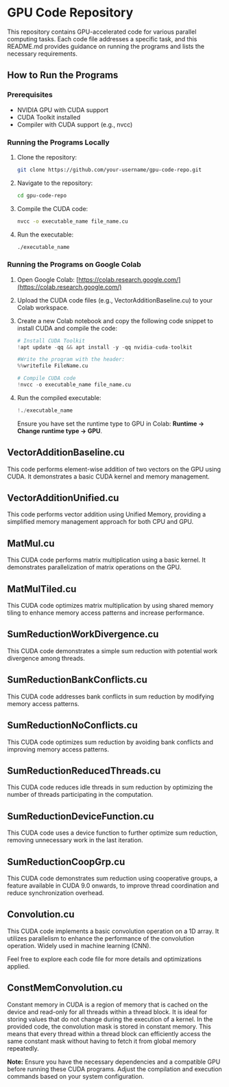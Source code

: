 # GPU Code Repository

This repository contains GPU-accelerated code for various parallel computing tasks. Each code file addresses a specific task, and this README.md provides guidance on running the programs and lists the necessary requirements.

## How to Run the Programs

### Prerequisites
- NVIDIA GPU with CUDA support
- CUDA Toolkit installed
- Compiler with CUDA support (e.g., nvcc)

### Running the Programs Locally
1. Clone the repository:

   ```bash
   git clone https://github.com/your-username/gpu-code-repo.git
   ```

2. Navigate to the repository:

   ```bash
   cd gpu-code-repo
   ```

3. Compile the CUDA code:

   ```bash
   nvcc -o executable_name file_name.cu
   ```

4. Run the executable:

   ```bash
   ./executable_name
   ```

### Running the Programs on Google Colab
1. Open Google Colab: [https://colab.research.google.com/](https://colab.research.google.com/)

2. Upload the CUDA code files (e.g., VectorAdditionBaseline.cu) to your Colab workspace.

3. Create a new Colab notebook and copy the following code snippet to install CUDA and compile the code:

   ```python
   # Install CUDA Toolkit
   !apt update -qq && apt install -y -qq nvidia-cuda-toolkit

   #Write the program with the header:
   %%writefile FileName.cu

   # Compile CUDA code
   !nvcc -o executable_name file_name.cu
   ```

4. Run the compiled executable:

   ```python
   !./executable_name
   ```

   Ensure you have set the runtime type to GPU in Colab: **Runtime -> Change runtime type -> GPU**.

## VectorAdditionBaseline.cu

This code performs element-wise addition of two vectors on the GPU using CUDA. It demonstrates a basic CUDA kernel and memory management.

## VectorAdditionUnified.cu

This code performs vector addition using Unified Memory, providing a simplified memory management approach for both CPU and GPU.

## MatMul.cu

This CUDA code performs matrix multiplication using a basic kernel. It demonstrates parallelization of matrix operations on the GPU.

## MatMulTiled.cu

This CUDA code optimizes matrix multiplication by using shared memory tiling to enhance memory access patterns and increase performance.

## SumReductionWorkDivergence.cu

This CUDA code demonstrates a simple sum reduction with potential work divergence among threads.

## SumReductionBankConflicts.cu

This CUDA code addresses bank conflicts in sum reduction by modifying memory access patterns.

## SumReductionNoConflicts.cu

This CUDA code optimizes sum reduction by avoiding bank conflicts and improving memory access patterns.

## SumReductionReducedThreads.cu

This CUDA code reduces idle threads in sum reduction by optimizing the number of threads participating in the computation.

## SumReductionDeviceFunction.cu

This CUDA code uses a device function to further optimize sum reduction, removing unnecessary work in the last iteration.

## SumReductionCoopGrp.cu

This CUDA code demonstrates sum reduction using cooperative groups, a feature available in CUDA 9.0 onwards, to improve thread coordination and reduce synchronization overhead.

## Convolution.cu

This CUDA code implements a basic convolution operation on a 1D array. It utilizes parallelism to enhance the performance of the convolution operation. Widely used in machine learning (CNN).

Feel free to explore each code file for more details and optimizations applied.

## ConstMemConvolution.cu

Constant memory in CUDA is a region of memory that is cached on the device and read-only for all threads within a thread block. It is ideal for storing values that do not change during the execution of a kernel. In the provided code, the convolution mask is stored in constant memory. This means that every thread within a thread block can efficiently access the same constant mask without having to fetch it from global memory repeatedly.

**Note:** Ensure you have the necessary dependencies and a compatible GPU before running these CUDA programs. Adjust the compilation and execution commands based on your system configuration.